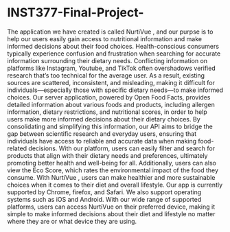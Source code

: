 # INST377-Final-Project-
The application we have created is called NurtiVue , and our purpse is to help our users easily gain access to nutritional information and make informed decisions about their food choices. Health-conscious consumers typically experience confusion and frustration when searching for accurate information surrounding their dietary needs. Conflicting information on platforms like Instagram, Youtube, and TikTok often overshadows verified research that’s too technical for the average user. As a result, existing sources are scattered, inconsistent, and misleading, making it difficult for individuals—especially those with specific dietary needs—to make informed choices. Our server application, powered by Open Food Facts, provides detailed information about various foods and products, including allergen information, dietary restrictions, and nutritional scores, in order to help users make more informed decisions about their dietary choices. By consolidating and simplifying this information, our API aims to bridge the gap between scientific research and everyday users, ensuring that individuals have access to reliable and accurate data when making food-related decisions. With our platform, users can easily filter and search for products that align with their dietary needs and preferences, ultimately promoting better health and well-being for all. Additionally, users can also view the Eco Score, which rates the environmental impact of the food they consume. With   NurtiVue , users can make healthier and more sustainable choices when it comes to their diet and overall lifestyle. 
Our app is currently supported by Chrome, firefox, and Safari. We also support operating systems such as iOS and Android. With our wide range of supported platforms, users can access  NurtiVue  on their preferred device, making it simple to make informed decisions about their diet and lifestyle no matter where they are or what device they are using.
